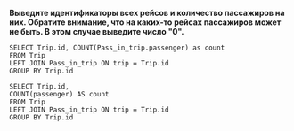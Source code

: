 **Выведите идентификаторы всех рейсов и количество пассажиров на них. Обратите внимание, что на каких-то рейсах пассажиров может не быть. В этом случае выведите число "0".**

```
SELECT Trip.id, COUNT(Pass_in_trip.passenger) as count
FROM Trip
LEFT JOIN Pass_in_trip ON trip = Trip.id
GROUP BY Trip.id
```


```
SELECT Trip.id,
COUNT(passenger) AS count
FROM Trip
LEFT JOIN Pass_in_trip ON trip = Trip.id
GROUP BY Trip.id
```
